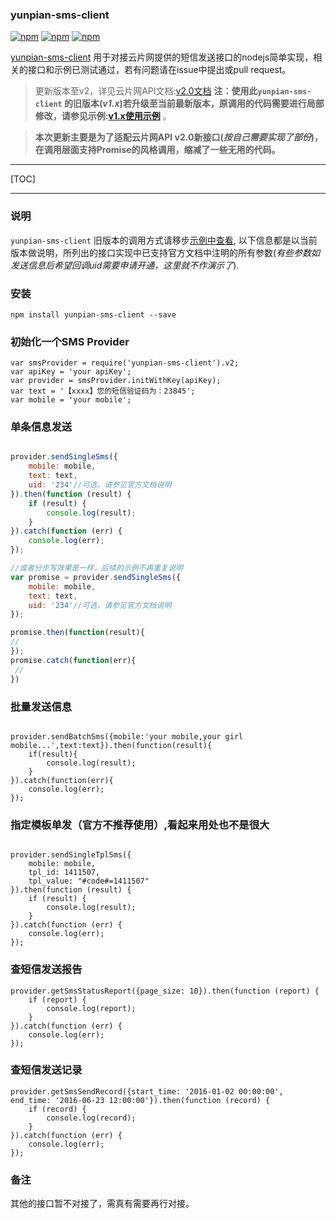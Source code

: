 ### yunpian-sms-client
[![npm](https://img.shields.io/npm/v/yunpian-sms-client.svg?style=plastic)](https://npmjs.org/package/yunpian-sms-client) [![npm](https://img.shields.io/npm/dm/yunpian-sms-client.svg?style=plastic)](https://npmjs.org/package/yunpian-sms-client) [![npm](https://img.shields.io/npm/dt/yunpian-sms-client.svg?style=plastic)](https://npmjs.org/package/yunpian-sms-client)

[yunpian-sms-client](https://github.com/CowPanda/yunpian-sms-client) 用于对接云片网提供的短信发送接口的nodejs简单实现，相关的接口和示例已测试通过，若有问题请在issue中提出或pull request。

> 更新版本至v2，详见云片网API文档:[v2.0文档](https://www.yunpian.com/api2.0)
> **注：使用此`yunpian-sms-client` 的旧版本(*v1.x*)若升级至当前最新版本，原调用的代码需要进行局部修改，请参见示例:[v1.x使用示例](https://github.com/CowPanda/yunpian-sms-client/blob/master/example/yunpain-sms-client-v1.js)** 。

> **本次更新主要是为了适配云片网API v2.0新接口(*按自己需要实现了部份*)，在调用层面支持Promise的风格调用，缩减了一些无用的代码。**

---

[TOC]

---

### 说明

`yunpian-sms-client` 旧版本的调用方式请移步[示例中查看](https://github.com/CowPanda/yunpian-sms-client/blob/master/example/yunpain-sms-client-v1.js), 以下信息都是以当前版本做说明，所列出的接口实现中已支持官方文档中注明的所有参数(*有些参数如发送信息后希望回调uid需要申请开通，这里就不作演示了*).

### 安装

    npm install yunpian-sms-client --save

### 初始化一个SMS Provider

```
var smsProvider = require('yunpian-sms-client').v2;
var apiKey = 'your apiKey';
var provider = smsProvider.initWithKey(apiKey);
var text = '【xxxx】您的短信验证码为：23845';
var mobile = 'your mobile';
```

### 单条信息发送
```javascript

provider.sendSingleSms({
    mobile: mobile,
    text: text,
    uid: '234'//可选，请参见官方文档说明
}).then(function (result) {
    if (result) {
        console.log(result);
    }
}).catch(function (err) {
    console.log(err);
});

//或者分步写效果是一样，后续的示例不再重复说明
var promise = provider.sendSingleSms({
    mobile: mobile,
    text: text,
    uid: '234'//可选，请参见官方文档说明
});

promise.then(function(result){
//
});
promise.catch(function(err){
 //
})
```

### 批量发送信息

```

provider.sendBatchSms({mobile:'your mobile,your girl mobile...',text:text}).then(function(result){
    if(result){
        console.log(result);
    }
}).catch(function(err){
    console.log(err);
});

```

### 指定模板单发（官方不推荐使用）,看起来用处也不是很大

```

provider.sendSingleTplSms({
    mobile: mobile,
    tpl_id: 1411507,
    tpl_value: "#code#=1411507"
}).then(function (result) {
    if (result) {
        console.log(result);
    }
}).catch(function (err) {
    console.log(err);
});

```

### 查短信发送报告

```
provider.getSmsStatusReport({page_size: 10}).then(function (report) {
    if (report) {
        console.log(report);
    }
}).catch(function (err) {
    console.log(err);
});
```

### 查短信发送记录

```
provider.getSmsSendRecord({start_time: '2016-01-02 00:00:00', end_time: '2016-06-23 12:00:00'}).then(function (record) {
    if (record) {
        console.log(record);
    }
}).catch(function (err) {
    console.log(err);
});

```


### 备注

其他的接口暂不对接了，需真有需要再行对接。




